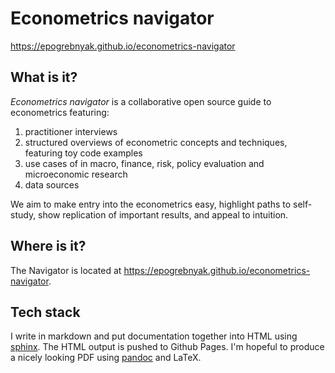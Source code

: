 # Econometrics navigator

<https://epogrebnyak.github.io/econometrics-navigator>

## What is it?

*Econometrics navigator* is a collaborative 
open source guide to econometrics featuring:

1. practitioner interviews
2. structured overviews of econometric concepts and techniques, featuring 
   toy code examples 
3. use cases of in macro, finance, risk, policy evaluation and microeconomic research
4. data sources 

We aim to make entry into the econometrics easy, highlight paths to self-study, 
show replication of important results, and appeal to intuition.

## Where is it?

The Navigator is located at <https://epogrebnyak.github.io/econometrics-navigator>.

## Tech stack

I write in markdown and put documentation together into HTML using [sphinx](http://www.sphinx-doc.org/en/master/). 
The HTML output is pushed to Github Pages. I'm hopeful to produce a nicely looking PDF using [pandoc](https://pandoc.org/) 
and LaTeX.
